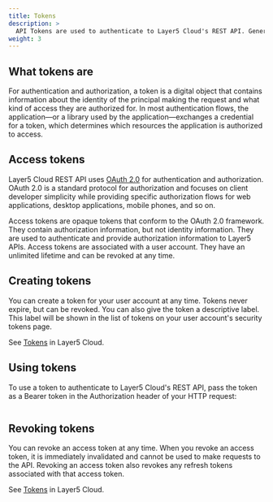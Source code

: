 ```yaml
---
title: Tokens
description: >
  API Tokens are used to authenticate to Layer5 Cloud's REST API. Generated on your user account's security tokens page. Tokens can be revoked at any time.
weight: 3
---
```


## What tokens are

For authentication and authorization, a token is a digital object that contains information about the identity of the principal making the request and what kind of access they are authorized for. In most authentication flows, the application—or a library used by the application—exchanges a credential for a token, which determines which resources the application is authorized to access.

## Access tokens

Layer5 Cloud REST API uses [OAuth 2.0](https://oauth.net/2/) for authentication and authorization. OAuth 2.0 is a standard protocol for authorization and focuses on client developer simplicity while providing specific authorization flows for web applications, desktop applications, mobile phones, and so on.

Access tokens are opaque tokens that conform to the OAuth 2.0 framework. They contain authorization information, but not identity information. They are used to authenticate and provide authorization information to Layer5 APIs. Access tokens are associated with a user account. They have an unlimited lifetime and can be revoked at any time.

## Creating tokens

You can create a token for your user account at any time. Tokens never expire, but can be revoked. You can also give the token a descriptive label. This label will be shown in the list of tokens on your user account's security tokens page.

See [Tokens](https://meshery.layer5.io/security/tokens) in Layer5 Cloud.

## Using tokens

To use a token to authenticate to Layer5 Cloud's REST API, pass the token as a Bearer token in the Authorization header of your HTTP request:

```bash

```

## Revoking tokens

You can revoke an access token at any time. When you revoke an access token, it is immediately invalidated and cannot be used to make requests to the API. Revoking an access token also revokes any refresh tokens associated with that access token.

See [Tokens](https://meshery.layer5.io/security/tokens) in Layer5 Cloud.
